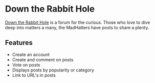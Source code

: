 Down the Rabbit Hole
====================

[Down the Rabbit Hole](https://downtherabbithole.herokuapp.com/) is a forum for the curious. Those who love to dive deep into matters a many, the MadHatters have posts to share a plenty.

## Features
* Create an account
* Create and comment on posts
* Vote on posts
* Displays posts by popularity or category
* Link to URL's in posts








